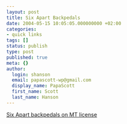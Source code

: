 ```yaml
---
layout: post
title: Six Apart Backpedals
date: 2004-05-15 10:05:05.000000000 +02:00
categories:
- quick links
tags: []
status: publish
type: post
published: true
meta: {}
author:
  login: shanson
  email: papascott-wp@gmail.com
  display_name: PapaScott
  first_name: Scott
  last_name: Hanson
---
```

<p><a title="Cheaper, and more confusing" href="http://www.sixapart.com/log/2004/05/movable_type_30.shtml">Six Apart backpedals on MT license</a></p>
